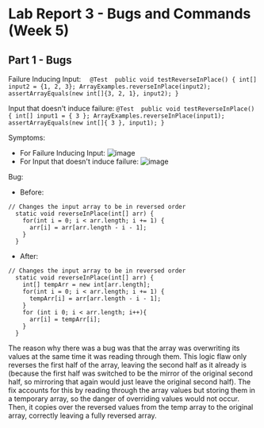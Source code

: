 # Lab Report 3 - Bugs and Commands (Week 5)

## Part 1 - Bugs

Failure Inducing Input:
``	
@Test 
	public void testReverseInPlace() {
    int[] input2 = {1, 2, 3};
    ArrayExamples.reverseInPlace(input2);
    assertArrayEquals(new int[]{3, 2, 1}, input2);
	} 
 ``

 Input that doesn't induce failure: 
 ``
 	@Test 
	public void testReverseInPlace() {
    int[] input1 = { 3 };
    ArrayExamples.reverseInPlace(input1);
    assertArrayEquals(new int[]{ 3 }, input1);
	}
 ``

Symptoms:
* For Failure Inducing Input: ![image](https://github.com/leoweng05/cse15l-lab-reports/assets/62259208/07387763-c19c-4cd1-a850-a01ea9122964)
* For Input that doesn't induce failure: ![image](https://github.com/leoweng05/cse15l-lab-reports/assets/62259208/f58603ae-3717-4f26-83c7-89321dfec4be)

Bug:
* Before:
```
// Changes the input array to be in reversed order
  static void reverseInPlace(int[] arr) {
    for(int i = 0; i < arr.length; i += 1) {
      arr[i] = arr[arr.length - i - 1];
    }
  }
```
* After:
```
// Changes the input array to be in reversed order
  static void reverseInPlace(int[] arr) {
    int[] tempArr = new int[arr.length];
    for(int i = 0; i < arr.length; i += 1) {
      tempArr[i] = arr[arr.length - i - 1];
    }
    for (int i 0; i < arr.length; i++){
      arr[i] = tempArr[i];
    }
  }
  ```
  The reason why there was a bug was that the array was overwriting its values at the same time it was reading through them. This logic flaw only reverses the first half of the array, leaving the second half as it already is (because the first half was switched to be the mirror of the original second half, so mirroring that again would just leave the original second half). The fix accounts for this by reading through the array values but storing them in a temporary array, so the danger of overriding values would not occur. Then, it copies over the reversed values from the temp array to the original array, correctly leaving a fully reversed array. 
